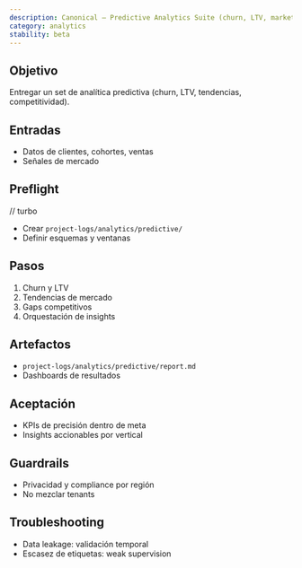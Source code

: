 ```yaml
---
description: Canonical — Predictive Analytics Suite (churn, LTV, market trends)
category: analytics
stability: beta
---
```


## Objetivo
Entregar un set de analítica predictiva (churn, LTV, tendencias, competitividad).

## Entradas
- Datos de clientes, cohortes, ventas
- Señales de mercado

## Preflight
// turbo
- Crear `project-logs/analytics/predictive/`
- Definir esquemas y ventanas

## Pasos
1) Churn y LTV
2) Tendencias de mercado
3) Gaps competitivos
4) Orquestación de insights

## Artefactos
- `project-logs/analytics/predictive/report.md`
- Dashboards de resultados

## Aceptación
- KPIs de precisión dentro de meta
- Insights accionables por vertical

## Guardrails
- Privacidad y compliance por región
- No mezclar tenants

## Troubleshooting
- Data leakage: validación temporal
- Escasez de etiquetas: weak supervision
